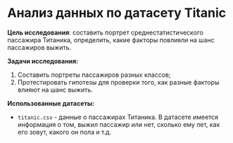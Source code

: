 # Анализ данных по датасету Titanic

**Цель исследования**: 
составить портрет среднестатистического пассажира Титаника, определить, какие факторы повлияли на шанс пассажиров выжить. 

**Задачи исследования:** 

1. Составить портреты пассажиров разных классов;
2. Протестировать гипотезы для проверки того, как разные факторы влияют на шанс выжить.
   
**Использованные датасеты:**
- `titanic.csv` -  данные о пассажирах Титаника. В датасете имеется информация о том, выжил пассажир или нет, сколько ему лет, как его зовут, какого он пола и т.д.
